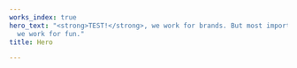 ```yaml
---
works_index: true
hero_text: "<strong>TEST!</strong>, we work for brands. But most importantly,
  we work for fun."
title: Hero

---
```

<Hero :text="$page.frontmatter.hero_text" />
<WorksList />